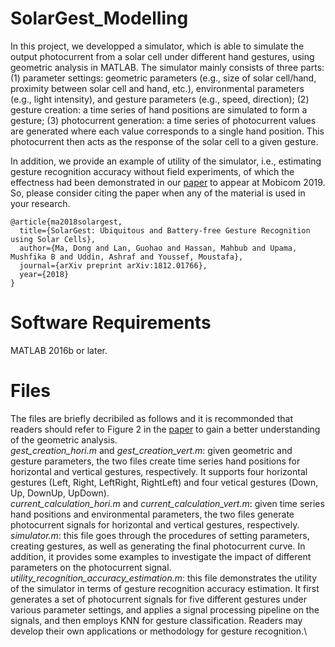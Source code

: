 # SolarGest_Modelling
In this project, we developped a simulator, which is able to simulate the output photocurrent from a solar cell under different hand gestures, using geometric analysis in MATLAB. The simulator mainly consists of three parts: (1) parameter settings: geometric parameters (e.g., size of solar cell/hand, proximity between solar cell and hand, etc.), environmental parameters (e.g., light intensity), and gesture parameters (e.g., speed, direction); (2) gesture creation: a time series of hand positions are simulated to form a gesture; (3) photocurrent generation: a time series of photocurrent values are generated where each value corresponds to a single hand position. This photocurrent then acts as the response of the solar cell to a given gesture. 

In addition, we provide an example of utility of the simulator, i.e., estimating gesture recognition accuracy without field experiments, of which the effectness had been demonstrated in our [paper](https://arxiv.org/abs/1812.01766) to appear at Mobicom 2019. So, please consider citing the paper when any of the material is used in your research. 
```
@article{ma2018solargest,
  title={SolarGest: Ubiquitous and Battery-free Gesture Recognition using Solar Cells},
  author={Ma, Dong and Lan, Guohao and Hassan, Mahbub and Upama, Mushfika B and Uddin, Ashraf and Youssef, Moustafa},
  journal={arXiv preprint arXiv:1812.01766},
  year={2018}
}
```


# Software Requirements
MATLAB 2016b or later.

# Files
The files are briefly decribiled as follows and it is recommonded that readers should refer to Figure 2 in the [paper](https://arxiv.org/abs/1812.01766) to gain a better understanding of the geometric analysis.\
*gest_creation_hori.m* and *gest_creation_vert.m*: given geometric and gesture parameters, the two files create time series hand positions for horizontal and vertical gestures, respectively. It supports four horizontal gestures (Left, Right, LeftRight, RightLeft) and four vetical gestures (Down, Up, DownUp, UpDown).\
*current_calculation_hori.m* and *current_calculation_vert.m*: given time series hand positions and environmental parameters, the two files generate photocurrent signals for horizontal and vertical gestures, respectively.\
*simulator.m*: this file goes through the procedures of setting parameters, creating gestures, as well as generating the final photocurrent curve. In addition, it provides some examples to investigate the impact of different parameters on the photocurrent signal.\
*utility_recognition_accuracy_estimation.m*: this file demonstrates the utility of the simulator in terms of gesture recognition accuracy estimation. It first generates a set of photocurrent signals for five different gestures under various parameter settings, and applies a signal processing pipeline on the signals, and then employs KNN for gesture classification. Readers may develop their own applications or methodology for gesture recognition.\




